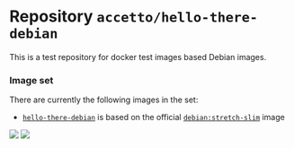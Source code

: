 # Repository `accetto/hello-there-debian`

This is a test repository for docker test images based Debian images.

### Image set
There are currently the following images in the set:

- [`hello-there-debian`](https://hub.docker.com/r/accetto/hello-there-debian/) is based on the official [`debian:stretch-slim`](https://hub.docker.com/_/debian/) image

[![](https://images.microbadger.com/badges/version/accetto/hello-there-debian.svg)](https://microbadger.com/images/accetto/hello-there-debian "Get your own version badge on microbadger.com") [![](https://images.microbadger.com/badges/image/accetto/hello-there-debian.svg)](https://microbadger.com/images/accetto/hello-there-debian "Get your own image badge on microbadger.com")

